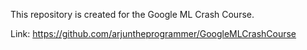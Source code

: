 This repository is created for the Google ML Crash Course.


Link:
    https://github.com/arjuntheprogrammer/GoogleMLCrashCourse
